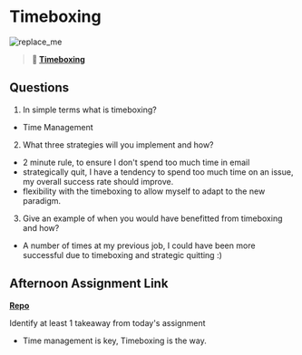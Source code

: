 # Timeboxing

![replace_me](https://codeworks.blob.core.windows.net/public/assets/img/illustrations/placeholder.svg)
> **📖 [Timeboxing](https://codeworksacademy.com/fs-student-guide/resources/wk5/03-Timeboxing)**

## Questions

1. In simple terms what is timeboxing?
 - Time Management

2. What three strategies will you implement and how?
 - 2 minute rule, to ensure I don't spend too much time in email
 - strategically quit, I have a tendency to spend too much time on an issue, my overall success rate should improve.
 - flexibility with the timeboxing to allow myself to adapt to the new paradigm.

3. Give an example of when you would have benefitted from timeboxing and how? 
  - A number of times at my previous job, I could have been more successful due to timeboxing and strategic quitting :)

## Afternoon Assignment Link

**[Repo](https://github.com/DaneBarber/Da-Planets)**

Identify at least 1 takeaway from today's assignment
 - Time management is key, Timeboxing is the way.
